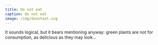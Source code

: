 ```yaml
---
title: Do not eat
caption: Do not eat
image: /img/donoteat.svg
---
```


It sounds logical, but it bears mentioning anyway: green plants are not for consumption, as delicious as they may look...